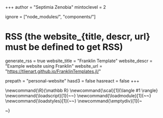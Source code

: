 +++
author = "Septimia Zenobia"
mintoclevel = 2

ignore = ["node_modules/", "components/"]

# RSS (the website_{title, descr, url} must be defined to get RSS)
generate_rss = true
website_title = "Franklin Template"
website_descr = "Example website using Franklin"
website_url   = "https://tlienart.github.io/FranklinTemplates.jl/"

prepath = "personal-website"
hasd3 = false
hasreact = false
+++

\newcommand{\R}{\mathbb R}
\newcommand{\scal}[1]{\langle #1 \rangle}
\newcommand{\loadscript}[1]{~~~<script src="!#1"></script>~~~}
\newcommand{\loadmodule}[1]{~~~<script type="module" src="!#1"></script>~~~}
\newcommand{\loadstyles}[1]{~~~<link rel="stylesheet" href="!#1"></link>~~~}
\newcommand{\emptydiv}[1]{~~~<div id="!#1"></div>~~~}
